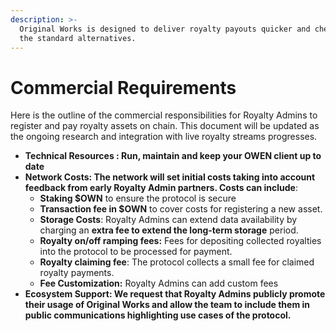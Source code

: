 ```yaml
---
description: >-
  Original Works is designed to deliver royalty payouts quicker and cheaper than
  the standard alternatives.
---
```


# Commercial Requirements

Here is the outline of the commercial responsibilities for Royalty Admins to register and pay royalty assets on chain. This document will be updated as the ongoing research and integration with live royalty streams progresses.

* **Technical Resources : Run, maintain and keep your OWEN client up to date**
* **Network Costs: The network will set initial costs taking into account feedback from early Royalty Admin partners. Costs can include**:
  * **Staking $OWN** to ensure the protocol is secure
  * **Transaction fee in $OWN** to cover costs for registering a new asset.&#x20;
  * **Storage Costs**: Royalty Admins can extend data availability by charging an **extra fee to extend the long-term storage** period.
  * **Royalty on/off ramping fees:** Fees for depositing collected royalties into the protocol to be processed for payment.&#x20;
  * **Royalty claiming fee**: The protocol collects a small fee for claimed royalty payments.&#x20;
  * **Fee Customization:** Royalty Admins can add custom fees&#x20;
* **Ecosystem Support: We request that Royalty Admins publicly promote their usage of Original Works and allow the team to include them in public communications highlighting use cases of the protocol.**&#x20;
